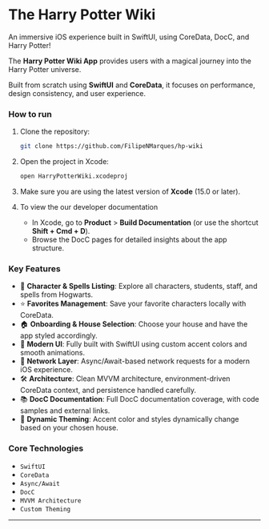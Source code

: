 # The Harry Potter Wiki

An immersive iOS experience built in SwiftUI, using CoreData, DocC, and Harry Potter!

The **Harry Potter Wiki App** provides users with a magical journey into the Harry Potter universe.

Built from scratch using **SwiftUI** and **CoreData**, it focuses on performance, design consistency, and user experience.

### How to run

1. Clone the repository:

    ```bash
    git clone https://github.com/FilipeNMarques/hp-wiki
    ```

2. Open the project in Xcode:

    ```bash
    open HarryPotterWiki.xcodeproj
    ```

3. Make sure you are using the latest version of **Xcode** (15.0 or later).

4. To view the our developer documentation
    - In Xcode, go to **Product** > **Build Documentation** (or use the shortcut **Shift + Cmd + D**).
    - Browse the DocC pages for detailed insights about the app structure.

### Key Features

- 📜 **Character & Spells Listing**: Explore all characters, students, staff, and spells from Hogwarts.
- ⭐ **Favorites Management**: Save your favorite characters locally with CoreData.
- 🏠 **Onboarding & House Selection**: Choose your house and have the app styled accordingly.
- 🌟 **Modern UI**: Fully built with SwiftUI using custom accent colors and smooth animations.
- 📡 **Network Layer**: Async/Await-based network requests for a modern iOS experience.
- 🛠 **Architecture**: Clean MVVM architecture, environment-driven CoreData context, and persistence handled carefully.
- 📚 **DocC Documentation**: Full DocC documentation coverage, with code samples and external links.
- 🎨 **Dynamic Theming**: Accent color and styles dynamically change based on your chosen house.

### Core Technologies

- `SwiftUI`
- `CoreData`
- `Async/Await`
- `DocC`
- `MVVM Architecture`
- `Custom Theming`

---
